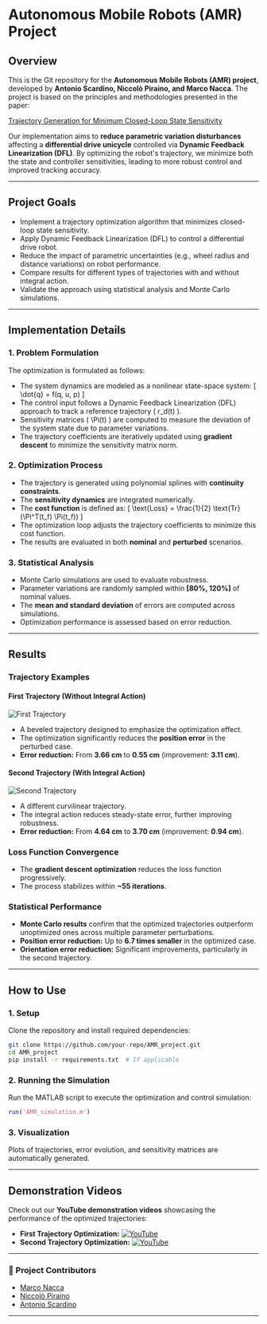 # Autonomous Mobile Robots (AMR) Project

## Overview
This is the Git repository for the **Autonomous Mobile Robots (AMR) project**, developed by **Antonio Scardino, Niccolò Piraino, and Marco Nacca**. The project is based on the principles and methodologies presented in the paper:

[Trajectory Generation for Minimum Closed-Loop State Sensitivity](https://ieeexplore.ieee.org/document/8460546)

Our implementation aims to **reduce parametric variation disturbances** affecting a **differential drive unicycle** controlled via **Dynamic Feedback Linearization (DFL)**. By optimizing the robot's trajectory, we minimize both the state and controller sensitivities, leading to more robust control and improved tracking accuracy.

---

## Project Goals
- Implement a trajectory optimization algorithm that minimizes closed-loop state sensitivity.
- Apply Dynamic Feedback Linearization (DFL) to control a differential drive robot.
- Reduce the impact of parametric uncertainties (e.g., wheel radius and distance variations) on robot performance.
- Compare results for different types of trajectories with and without integral action.
- Validate the approach using statistical analysis and Monte Carlo simulations.

---

## Implementation Details
### **1. Problem Formulation**
The optimization is formulated as follows:
- The system dynamics are modeled as a nonlinear state-space system:
  \[ \dot{q} = f(q, u, p) \]
- The control input follows a Dynamic Feedback Linearization (DFL) approach to track a reference trajectory \( r_d(t) \).
- Sensitivity matrices \( \Pi(t) \) are computed to measure the deviation of the system state due to parameter variations.
- The trajectory coefficients are iteratively updated using **gradient descent** to minimize the sensitivity matrix norm.

### **2. Optimization Process**
- The trajectory is generated using polynomial splines with **continuity constraints**.
- The **sensitivity dynamics** are integrated numerically.
- The **cost function** is defined as:
  \[ \text{Loss} = \frac{1}{2} \text{Tr}(\Pi^T(t_f) \Pi(t_f)) \]
- The optimization loop adjusts the trajectory coefficients to minimize this cost function.
- The results are evaluated in both **nominal** and **perturbed** scenarios.

### **3. Statistical Analysis**
- Monte Carlo simulations are used to evaluate robustness.
- Parameter variations are randomly sampled within **\[80\%, 120\%\]** of nominal values.
- The **mean and standard deviation** of errors are computed across simulations.
- Optimization performance is assessed based on error reduction.

---

## Results
### **Trajectory Examples**
#### **First Trajectory (Without Integral Action)**
![First Trajectory](images/first_trajectory.png)
- A beveled trajectory designed to emphasize the optimization effect.
- The optimization significantly reduces the **position error** in the perturbed case.
- **Error reduction:** From **3.66 cm** to **0.55 cm** (improvement: **3.11 cm**).

#### **Second Trajectory (With Integral Action)**
![Second Trajectory](images/second_trajectory.png)
- A different curvilinear trajectory.
- The integral action reduces steady-state error, further improving robustness.
- **Error reduction:** From **4.64 cm** to **3.70 cm** (improvement: **0.94 cm**).

### **Loss Function Convergence**
- The **gradient descent optimization** reduces the loss function progressively.
- The process stabilizes within **~55 iterations**.

### **Statistical Performance**
- **Monte Carlo results** confirm that the optimized trajectories outperform unoptimized ones across multiple parameter perturbations.
- **Position error reduction:** Up to **6.7 times smaller** in the optimized case.
- **Orientation error reduction:** Significant improvements, particularly in the second trajectory.

---

## How to Use
### **1. Setup**
Clone the repository and install required dependencies:
```bash
git clone https://github.com/your-repo/AMR_project.git
cd AMR_project
pip install -r requirements.txt  # If applicable
```

### **2. Running the Simulation**
Run the MATLAB script to execute the optimization and control simulation:
```matlab
run('AMR_simulation.m')
```

### **3. Visualization**
Plots of trajectories, error evolution, and sensitivity matrices are automatically generated.

---

## Demonstration Videos
Check out our **YouTube demonstration videos** showcasing the performance of the optimized trajectories:
- **First Trajectory Optimization:** [![YouTube](https://img.shields.io/badge/YouTube-First_Trajectory-red?style=flat&logo=youtube)](https://www.youtube.com/your_video_link_1)
- **Second Trajectory Optimization:** [![YouTube](https://img.shields.io/badge/YouTube-Second_Trajectory-red?style=flat&logo=youtube)](https://www.youtube.com/your_video_link_2)

---

### 👥 Project Contributors

-  [Marco Nacca](https://github.com/marconacca)
-  [Niccolò Piraino](https://github.com/Nickes10)
-  [Antonio Scardino](https://github.com/antoscardi)

---
